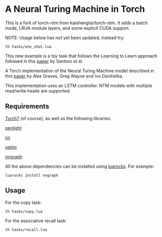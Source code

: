 A Neural Turing Machine in Torch
================================

This is a fork of torch-ntm from kaishengtai/torch-ntm. It adds a batch mode, LRUA module layers, and some explicit CUDA support.

NOTE: Usage below has not yet been updated, instead try:

```
th tasks/one_shot.lua
```
This new example is a toy task that follows the Learning to Learn approach followed in this [paper](https://arxiv.org/abs/1605.06065) by Santoro et al.

A Torch implementation of the Neural Turing Machine model described in this 
[paper](http://arxiv.org/abs/1410.5401) by Alex Graves, Greg Wayne and Ivo Danihelka.

This implementation uses an LSTM controller. NTM models with multiple read/write heads are supported.

## Requirements

[Torch7](https://github.com/torch/torch7) (of course), as well as the following
libraries:

[penlight](https://github.com/stevedonovan/Penlight)

[nn](https://github.com/torch/nn)

[optim](https://github.com/torch/optim)

[nngraph](https://github.com/torch/nngraph)

All the above dependencies can be installed using [luarocks](http://luarocks.org). For example:

```
luarocks install nngraph
```

## Usage

For the copy task:

```
th tasks/copy.lua
```

For the associative recall task:

```
th tasks/recall.lua
```
